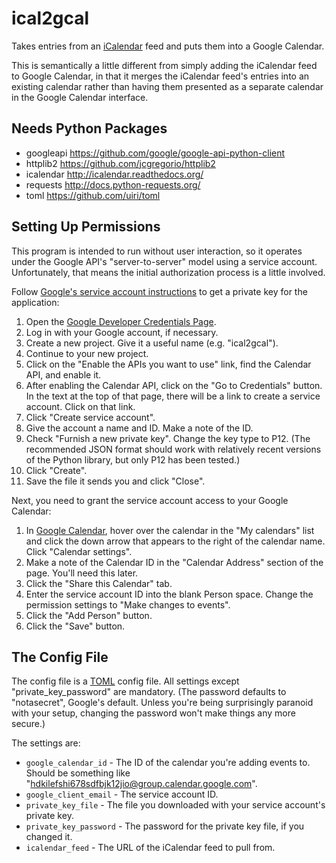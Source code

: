 # ical2gcal

Takes entries from an [iCalendar][] feed and puts them into a Google
Calendar.

  [iCalendar]: https://tools.ietf.org/html/rfc5545

This is semantically a little different from simply adding the iCalendar
feed to Google Calendar, in that it merges the iCalendar feed's entries
into an existing calendar rather than having them presented as a separate
calendar in the Google Calendar interface.


## Needs Python Packages

 * googleapi https://github.com/google/google-api-python-client
 * httplib2 https://github.com/jcgregorio/httplib2
 * icalendar http://icalendar.readthedocs.org/
 * requests http://docs.python-requests.org/
 * toml https://github.com/uiri/toml


## Setting Up Permissions

This program is intended to run without user interaction, so it operates
under the Google API's "server-to-server" model using a service account.
Unfortunately, that means the initial authorization process is a little
involved.

Follow [Google's service account instructions][service-account] to get a
private key for the application:

  1. Open the [Google Developer Credentials Page][google-dev-credentials].
  2. Log in with your Google account, if necessary.
  3. Create a new project.  Give it a useful name (e.g. "ical2gcal").
  4. Continue to your new project.
  5. Click on the "Enable the APIs you want to use" link, find the
     Calendar API, and enable it.
  6. After enabling the Calendar API, click on the "Go to Credentials"
     button.  In the text at the top of that page, there will be a link to
     create a service account.  Click on that link.
  7. Click "Create service account".
  8. Give the account a name and ID.  Make a note of the ID.
  9. Check "Furnish a new private key".  Change the key type to P12.  (The
     recommended JSON format should work with relatively recent versions
     of the Python library, but only P12 has been tested.)
  10. Click "Create".
  11. Save the file it sends you and click "Close".

  [service-account]: https://support.google.com/cloud/answer/6158849#serviceaccounts
  [google-dev-credentials]: https://console.developers.google.com/projectselector/apis/credentials

Next, you need to grant the service account access to your Google
Calendar:

  1. In [Google Calendar][gcal], hover over the calendar in the "My
     calendars" list and click the down arrow that appears to the right of
     the calendar name.  Click "Calendar settings".
  2. Make a note of the Calendar ID in the "Calendar Address" section of
     the page.  You'll need this later.
  3. Click the "Share this Calendar" tab.
  4. Enter the service account ID into the blank Person space.  Change the
     permission settings to "Make changes to events".
  5. Click the "Add Person" button.
  6. Click the "Save" button.

  [gcal]: https://calendar.google.com

## The Config File

The config file is a [TOML][] config file.  All settings except
"private\_key\_password" are mandatory.  (The password defaults to
"notasecret", Google's default.  Unless you're being surprisingly paranoid
with your setup, changing the password won't make things any more secure.)

  [TOML]: https://github.com/toml-lang/toml

The settings are:

 * `google_calendar_id` - The ID of the calendar you're adding events to.
   Should be something like "hdkilefshi678sdfbjk12jio@group.calendar.google.com".
 * `google_client_email` - The service account ID.
 * `private_key_file` - The file you downloaded with your service
   account's private key.
 * `private_key_password` - The password for the private key file, if you
   changed it.
 * `icalendar_feed` - The URL of the iCalendar feed to pull from.
